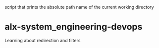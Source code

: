 script that prints the absolute path name of the current working directory
# alx-system_engineering-devops
Learning about redirection and filters
